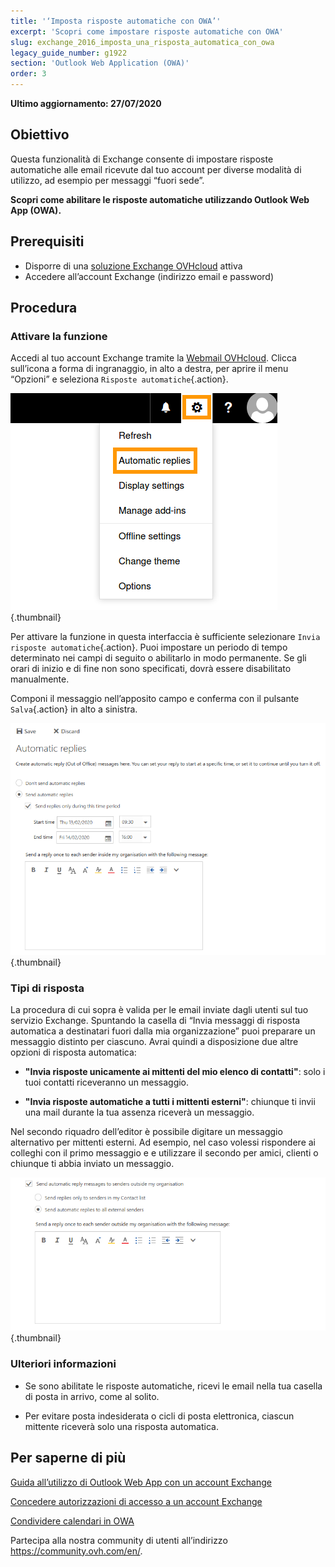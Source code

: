 ```yaml
---
title: '‘Imposta risposte automatiche con OWA’'
excerpt: 'Scopri come impostare risposte automatiche con OWA'
slug: exchange_2016_imposta_una_risposta_automatica_con_owa
legacy_guide_number: g1922
section: 'Outlook Web Application (OWA)'
order: 3
---
```


**Ultimo aggiornamento: 27/07/2020**

## Obiettivo

Questa funzionalità di Exchange consente di impostare risposte automatiche alle email ricevute dal tuo account per diverse modalità di utilizzo, ad esempio per messaggi “fuori sede”.

**Scopri come abilitare le risposte automatiche utilizzando Outlook Web App (OWA).**


## Prerequisiti

- Disporre di una [soluzione Exchange OVHcloud](https://www.ovh.it/emails/hosted-exchange) attiva
- Accedere all’account Exchange (indirizzo email e password)


## Procedura

### Attivare la funzione

Accedi al tuo account Exchange tramite la [Webmail OVHcloud](https://www.ovh.it/mail).
Clicca sull’icona a forma di ingranaggio, in alto a destra, per aprire il menu “Opzioni” e seleziona `Risposte automatiche`{.action}.

![owaoptions](images/exchange-autorep-step1.png){.thumbnail}

Per attivare la funzione in questa interfaccia è sufficiente selezionare `Invia risposte automatiche`{.action}. Puoi impostare un periodo di tempo determinato nei campi di seguito o abilitarlo in modo permanente. Se gli orari di inizio e di fine non sono specificati, dovrà essere disabilitato manualmente. 

Componi il messaggio nell’apposito campo e conferma con il pulsante `Salva`{.action} in alto a sinistra.

![owaautoreply](images/exchange-autorep-step2.png){.thumbnail}


### Tipi di risposta

La procedura di cui sopra è valida per le email inviate dagli utenti sul tuo servizio Exchange. Spuntando la casella di “Invia messaggi di risposta automatica a destinatari fuori dalla mia organizzazione” puoi preparare un messaggio distinto per ciascuno. Avrai quindi a disposizione due altre opzioni di risposta automatica:

- **"Invia risposte unicamente ai mittenti del mio elenco di contatti"**: solo i tuoi contatti riceveranno un messaggio.

- **"Invia risposte automatiche a tutti i mittenti esterni"**: chiunque ti invii una mail durante la tua assenza riceverà un messaggio.

Nel secondo riquadro dell’editor è possibile digitare un messaggio alternativo per mittenti esterni. Ad esempio, nel caso volessi rispondere ai colleghi con il primo messaggio e e utilizzare il secondo per amici, clienti o chiunque ti abbia inviato un messaggio.

![owaaddreply](images/exchange-autorep-step3.png){.thumbnail}


### Ulteriori informazioni

- Se sono abilitate le risposte automatiche, ricevi le email nella tua casella di posta in arrivo, come al solito.

- Per evitare posta indesiderata o cicli di posta elettronica, ciascun mittente riceverà solo una risposta automatica.


## Per saperne di più

[Guida all’utilizzo di Outlook Web App con un account Exchange](../exchange_2016_guida_allutilizzo_di_outlook_web_app/)

[Concedere autorizzazioni di accesso a un account Exchange](../exchange_2013_assegna_i_diritti_full_access_a_un_account/)

[Condividere calendari in OWA](../exchange_2016_condividi_un_calendario_con_la_webmail_owa/)

Partecipa alla nostra community di utenti all’indirizzo <https://community.ovh.com/en/>.